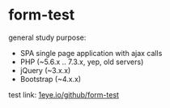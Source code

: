 # form-test
general study purpose:
  * SPA single page application with ajax calls
  * PHP (~5.6.x .. 7.3.x, yep, old servers)
  * jQuery (~3.x.x)
  * Bootstrap  (~4.x.x)
  
test link: [1eye.io/github/form-test](http://1eye.io/github/form-test)
